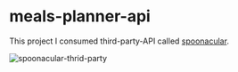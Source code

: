 # meals-planner-api

This project I consumed third-party-API called [spoonacular](https://spoonacular.com/food-api/docs).

![spoonacular-thrid-party](https://user-images.githubusercontent.com/50962389/169790250-c3894f6d-98aa-41db-9ae9-c289742751e5.png)
